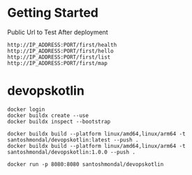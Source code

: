 # Getting Started
Public Url to Test After deployment
```
http://IP_ADDRESS:PORT/first/health
http://IP_ADDRESS:PORT/first/hello
http://IP_ADDRESS:PORT/first/list
http://IP_ADDRESS:PORT/first/map
```



# devopskotlin
```
docker login
docker buildx create --use
docker buildx inspect --bootstrap

docker buildx build --platform linux/amd64,linux/arm64 -t santoshmondal/devopskotlin:latest --push .
docker buildx build --platform linux/amd64,linux/arm64 -t santoshmondal/devopskotlin:1.0.0 --push .

docker run -p 8080:8080 santoshmondal/devopskotlin
```
